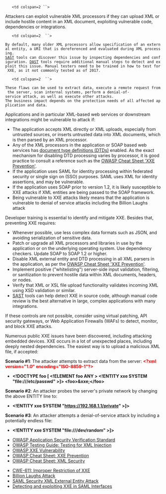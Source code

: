 `   <td colspan=2 ``>`

Attackers can exploit vulnerable XML processors if they can upload XML
or include hostile content in an XML document, exploiting vulnerable
code, dependencies or integrations.

</td>

`   <td colspan=2  ``>`

`By default, many older XML processors allow specification of an external entity, a URI that is dereferenced and evaluated during XML processing.`
<u>[`SAST`](Source_Code_Analysis_Tools "wikilink")</u>` tools can discover this issue by inspecting dependencies and configuration. `<u>[`DAST`](:Category:Vulnerability_Scanning_Tools "wikilink")</u>` tools require additional manual steps to detect and exploit this issue. Manual testers need to be trained in how to test for XXE, as it not commonly tested as of 2017. `

</td>

`   <td colspan=2  ``>`

`These flaws can be used to extract data, execute a remote request from the server, scan internal systems, perform a denial-of-service attack, as well as execute other attacks.`
`The business impact depends on the protection needs of all affected application and data.`

</td>

Applications and in particular XML-based web services or downstream
integrations might be vulnerable to attack if:

  - The application accepts XML directly or XML uploads, especially from
    untrusted sources, or inserts untrusted data into XML documents,
    which is then parsed by an XML processor.
  - Any of the XML processors in the application or SOAP based web
    services has <u>[document type definitions
    (DTDs)](https://en.wikipedia.org/wiki/Document_type_definition)</u>
    enabled. As the exact mechanism for disabling DTD processing varies
    by processor, it is good practice to consult a reference such as the
    <u>[OWASP Cheat Sheet 'XXE
    Prevention'](XML_External_Entity_\(XXE\)_Prevention_Cheat_Sheet "wikilink")</u>.
  - If the application uses SAML for identity processing within
    federated security or single sign on (SSO) purposes. SAML uses XML
    for identity assertions, and may be vulnerable.
  - If the application uses SOAP prior to version 1.2, it is likely
    susceptible to XXE attacks if XML entities are being passed to the
    SOAP framework.
  - Being vulnerable to XXE attacks likely means that the application is
    vulnerable to denial of service attacks including the Billion Laughs
    attack

Developer training is essential to identify and mitigate XXE. Besides
that, preventing XXE requires:

  - Whenever possible, use less complex data formats such as JSON, and
    avoiding serialization of sensitive data.
  - Patch or upgrade all XML processors and libraries in use by the
    application or on the underlying operating system. Use dependency
    checkers. Update SOAP to SOAP 1.2 or higher.
  - Disable XML external entity and DTD processing in all XML parsers in
    the application, as per the <u>[OWASP Cheat Sheet 'XXE
    Prevention'](XML_External_Entity_\(XXE\)_Prevention_Cheat_Sheet "wikilink")</u>.
  - Implement positive ("whitelisting") server-side input validation,
    filtering, or sanitization to prevent hostile data within XML
    documents, headers, or nodes.
  - Verify that XML or XSL file upload functionality validates incoming
    XML using XSD validation or similar.
  - <u>[SAST](Source_Code_Analysis_Tools "wikilink")</u> tools can help
    detect XXE in source code, although manual code review is the best
    alternative in large, complex applications with many integrations.

If these controls are not possible, consider using virtual patching, API
security gateways, or Web Application Firewalls (WAFs) to detect,
monitor, and block XXE attacks.

Numerous public XXE issues have been discovered, including attacking
embedded devices. XXE occurs in a lot of unexpected places, including
deeply nested dependencies. The easiest way is to upload a malicious XML
file, if accepted:

<b>Scenario \#1</b>: The attacker attempts to extract data from the
server: <b><span style="color:red;"> \<?xml version="1.0"
encoding="ISO-8859-1"?\>

  -
    \<\!DOCTYPE foo \[
    \<\!ELEMENT foo ANY \>
    \<\!ENTITY xxe SYSTEM "file:///etc/passwd" \>\]\>
    \<foo\>\&xxe;\</foo\>

</span></b>

<b>Scenario \#2</b>: An attacker probes the server's private network by
changing the above ENTITY line to: <b><span style="color:red;">

  -
    \<\!ENTITY xxe SYSTEM "https://192.168.1.1/private" \>\]\>

</span></b>

<b>Scenario \#3</b>: An attacker attempts a denial-of-service attack by
including a potentially endless file: <b><span style="color:red;">

  -
    \<\!ENTITY xxe SYSTEM "file:///dev/random" \>\]\>

</span></b>

  - <u>[OWASP Application Security Verification
    Standard](:Category:OWASP_Application_Security_Verification_Standard_Project#tab=Home "wikilink")</u>
  - <u>[OWASP Testing Guide: Testing for XML
    Injection](Testing_for_XML_Injection_\(OTG-INPVAL-008\) "wikilink")</u>
  - <u>[OWASP XXE
    Vulnerability](XML_External_Entity_\(XXE\)_Processing "wikilink")</u>
  - <u>[OWASP Cheat Sheet: XXE
    Prevention](XML_External_Entity_\(XXE\)_Prevention_Cheat_Sheet "wikilink")</u>
  - <u>[OWASP Cheat Sheet: XML
    Security](XML_Security_Cheat_Sheet "wikilink")</u>

<!-- end list -->

  - <u>[CWE-611: Improper Restriction of
    XXE](https://cwe.mitre.org/data/definitions/611.html)</u>
  - <u>[Billion Laughs
    Attack](https://en.wikipedia.org/wiki/Billion_laughs_attack)</u>
  - <u>[SAML Security XML External Entity
    Attack](https://secretsofappsecurity.blogspot.tw/2017/01/saml-security-xml-external-entity-attack.html)</u>
  - <u>[Detecting and exploiting XXE in SAML
    Interfaces](https://web-in-security.blogspot.tw/2014/11/detecting-and-exploiting-xxe-in-saml.html)</u>